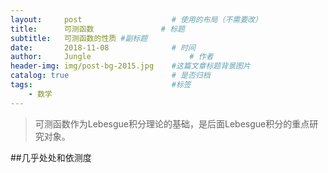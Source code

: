 ```yaml
---
layout:     post                    # 使用的布局（不需要改）
title:      可测函数               # 标题 
subtitle:   可测函数的性质 #副标题
date:       2018-11-08              # 时间
author:     Jungle                      # 作者
header-img: img/post-bg-2015.jpg    #这篇文章标题背景图片
catalog: true                       # 是否归档
tags:                               #标签
    - 数学
---
```


>可测函数作为Lebesgue积分理论的基础，是后面Lebesgue积分的重点研究对象。

##几乎处处和依测度
